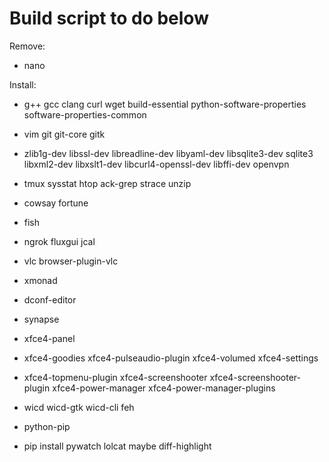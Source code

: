 # Build script to do below

Remove:
- nano

Install:
- g++ gcc clang curl wget build-essential python-software-properties software-properties-common
- vim git git-core gitk
- zlib1g-dev libssl-dev libreadline-dev libyaml-dev libsqlite3-dev sqlite3 libxml2-dev libxslt1-dev libcurl4-openssl-dev libffi-dev openvpn
- tmux sysstat htop ack-grep strace unzip
- cowsay fortune
- fish
- ngrok fluxgui jcal
- vlc browser-plugin-vlc
- xmonad
- dconf-editor
- synapse
- xfce4-panel
- xfce4-goodies xfce4-pulseaudio-plugin xfce4-volumed xfce4-settings
- xfce4-topmenu-plugin xfce4-screenshooter xfce4-screenshooter-plugin xfce4-power-manager xfce4-power-manager-plugins
- wicd wicd-gtk wicd-cli feh
- python-pip

- pip install pywatch lolcat maybe diff-highlight

